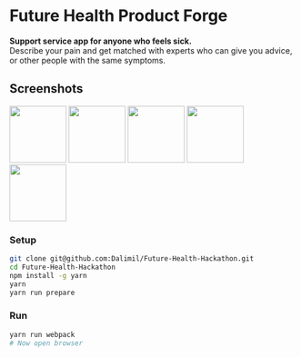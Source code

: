 # Future Health Product Forge

**Support service app for anyone who feels sick.**  
Describe your pain and get matched with experts who can give you advice, or other people with the same symptoms.

## Screenshots

<img src="https://github.com/Dalimil/Future-Health-Hackathon/blob/master/docs/screenshots1.png" width="100">
<img src="https://github.com/Dalimil/Future-Health-Hackathon/blob/master/docs/screenshots2.png" width="100">
<img src="https://github.com/Dalimil/Future-Health-Hackathon/blob/master/docs/screenshots3.png" width="100">
<img src="https://github.com/Dalimil/Future-Health-Hackathon/blob/master/docs/screenshots4.png" width="100">
<img src="https://github.com/Dalimil/Future-Health-Hackathon/blob/master/docs/screenshots5.png" width="100">

### Setup

```sh
git clone git@github.com:Dalimil/Future-Health-Hackathon.git
cd Future-Health-Hackathon
npm install -g yarn
yarn
yarn run prepare
```

### Run
```sh
yarn run webpack
# Now open browser
```

